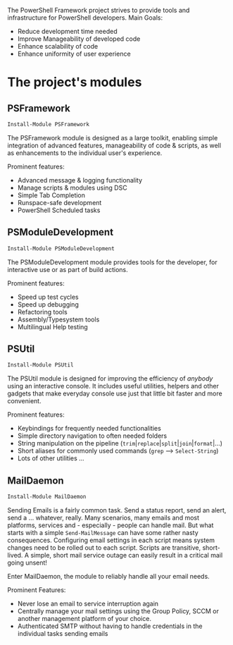 The PowerShell Framework project strives to provide tools and infrastructure for PowerShell developers.
Main Goals:

- Reduce development time needed
- Improve Manageability of developed code
- Enhance scalability of code
- Enhance uniformity of user experience


# The project's modules

## PSFramework

```powershell
Install-Module PSFramework
```

The PSFramework module is designed as a large toolkit, enabling simple integration of advanced features, manageability of code & scripts, as well as enhancements to the individual user's experience.

Prominent features:

- Advanced message & logging functionality
- Manage scripts & modules using DSC
- Simple Tab Completion
- Runspace-safe development
- PowerShell Scheduled tasks

## PSModuleDevelopment

```powershell
Install-Module PSModuleDevelopment
```

The PSModuleDevelopment module provides tools for the developer, for interactive use or as part of build actions.

Prominent features:

- Speed up test cycles
- Speed up debugging
- Refactoring tools
- Assembly/Typesystem tools
- Multilingual Help testing

## PSUtil

```powershell
Install-Module PSUtil
```

The PSUtil module is designed for improving the efficiency of _anybody_ using an interactive console. It includes useful utilities, helpers and other gadgets that make everyday console use just that little bit faster and more convenient.

Prominent features:

- Keybindings for frequently needed functionalities
- Simple directory navigation to often needed folders
- String manipulation on the pipeline (`trim`\|`replace`\|`split`\|`join`\|`format`\|...)
- Short aliases for commonly used commands (`grep` --> `Select-String`)
- Lots of other utilities ...

## MailDaemon

```powershell
Install-Module MailDaemon
```

Sending Emails is a fairly common task. Send a status report, send an alert, send a ... whatever, really.
Many scenarios, many emails and most platforms, services and - especially - people can handle mail.
But what starts with a simple `Send-MailMessage` can have some rather nasty consequences.
Configuring email settings in each script means system changes need to be rolled out to each script.
Scripts are transitive, short-lived.
A simple, short mail service outage can easily result in a critical mail going unsent!

Enter MailDaemon, the module to reliably handle all your email needs.

Prominent Features:

- Never lose an email to service interruption again
- Centrally manage your mail settings using the Group Policy, SCCM or another management platform of your choice.
- Authenticated SMTP without having to handle credentials in the individual tasks sending emails
